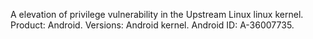 A elevation of privilege vulnerability in the Upstream Linux linux kernel. Product: Android. Versions: Android kernel. Android ID: A-36007735.